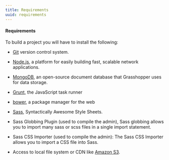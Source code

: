 ```yaml
---
title: Requirements
uuid: requirements
---
```

#### Requirements

To build a project you will have to install the following:

* [Git](http://git-scm.com/) version control system.

* [Node.js](http://nodejs.org/download/), a platform for easily building fast, scalable network applications.

* [MongoDB](http://www.mongodb.org/), an open-source document database that Grasshopper uses for data storage.

* [Grunt](http://gruntjs.com/), the JavaScript task runner

* [bower](http://bower.io/), a package manager for the web

* [Sass](http://sass-lang.com), Syntactically Awesome Style Sheets.

* Sass Globbing Plugin (used to compile the admin), Sass globbing allows you to import many sass or scss files in a single import statement.

* Sass CSS Importer (used to compile the admin): The Sass CSS Importer allows you to import a CSS file into Sass.

* Access to local file system or CDN like [Amazon S3](http://aws.amazon.com/s3/).